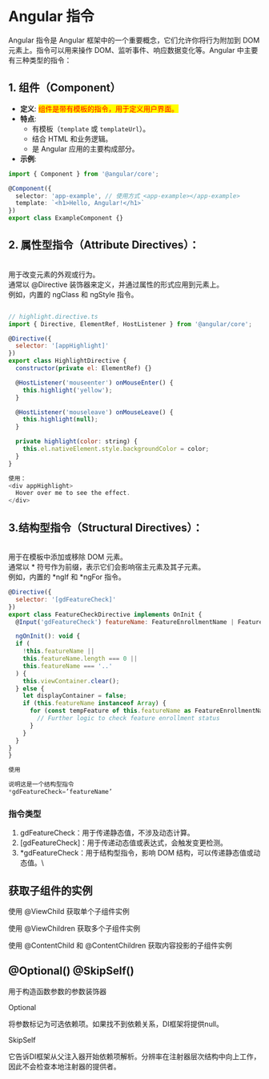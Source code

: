 # Angular 指令

Angular 指令是 Angular 框架中的一个重要概念，它们允许你将行为附加到 DOM 元素上。指令可以用来操作 DOM、监听事件、响应数据变化等。Angular 中主要有三种类型的指令：

## **1. 组件（Component）**

* **定义**: <mark style="color:red;">组件是带有模板的指令，用于定义用户界面。</mark>
* **特点**:
  * 有模板（`template` 或 `templateUrl`）。
  * 结合 HTML 和业务逻辑。
  * 是 Angular 应用的主要构成部分。
* **示例**:

```typescript
import { Component } from '@angular/core';

@Component({
  selector: 'app-example', // 使用方式 <app-example></app-example>
  template: `<h1>Hello, Angular!</h1>`
})
export class ExampleComponent {}
```

## **2.** 属性型指令（Attribute Directives）：

\
用于改变元素的外观或行为。\
通常以 @Directive 装饰器来定义，并通过属性的形式应用到元素上。\
例如，内置的 ngClass 和 ngStyle 指令。

```javascript

// highlight.directive.ts
import { Directive, ElementRef, HostListener } from '@angular/core';

@Directive({
  selector: '[appHighlight]'
})
export class HighlightDirective {
  constructor(private el: ElementRef) {}

  @HostListener('mouseenter') onMouseEnter() {
    this.highlight('yellow');
  }

  @HostListener('mouseleave') onMouseLeave() {
    this.highlight(null);
  }

  private highlight(color: string) {
    this.el.nativeElement.style.backgroundColor = color;
  }
}

使用： 
<div appHighlight>
  Hover over me to see the effect.
</div>
```

## 3.结构型指令（Structural Directives）：

\
用于在模板中添加或移除 DOM 元素。\
通常以 \* 符号作为前缀，表示它们会影响宿主元素及其子元素。\
例如，内置的 \*ngIf 和 \*ngFor 指令。

```javascript
@Directive({
  selector: '[gdFeatureCheck]'
})
export class FeatureCheckDirective implements OnInit {
  @Input('gdFeatureCheck') featureName: FeatureEnrollmentName | FeatureEnrollmentName[] | any;

  ngOnInit(): void {
  if (
    !this.featureName ||
    this.featureName.length === 0 ||
    this.featureName === '..'
  ) {
    this.viewContainer.clear();
  } else {
    let displayContainer = false;
    if (this.featureName instanceof Array) {
      for (const tempFeature of this.featureName as FeatureEnrollmentName[]) {
        // Further logic to check feature enrollment status
      }
    }
  }
}
}

使用

说明这是一个结构型指令
*gdFeatureCheck=’featureName’ 

```

### 指令类型

1. gdFeatureCheck：用于传递静态值，不涉及动态计算。
2. \[gdFeatureCheck]：用于传递动态值或表达式，会触发变更检测。
3. \*gdFeatureCheck：用于结构型指令，影响 DOM 结构，可以传递静态值或动态值。\


## 获取子组件的实例

使用 @ViewChild 获取单个子组件实例

使用 @ViewChildren 获取多个子组件实例

使用 @ContentChild 和 @ContentChildren 获取内容投影的子组件实例

## @Optional() @SkipSelf()

用于构造函数参数的参数装饰器

Optional

将参数标记为可选依赖项。如果找不到依赖关系，DI框架将提供null。

SkipSelf

它告诉DI框架从父注入器开始依赖项解析。分辨率在注射器层次结构中向上工作，因此不会检查本地注射器的提供者。
